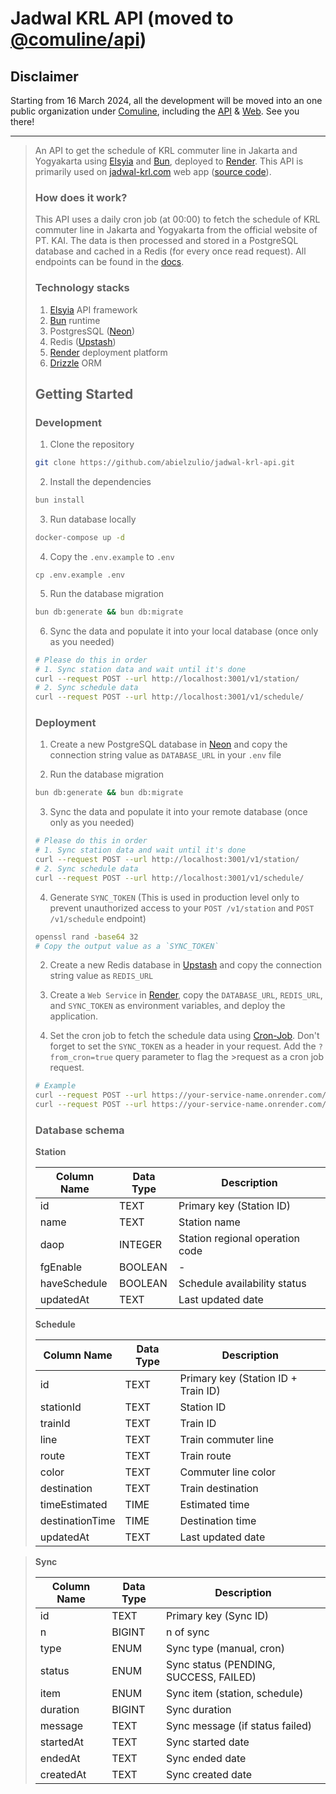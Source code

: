 # Jadwal KRL API (moved to [@comuline/api](https://github.com/comuline/api))

## Disclaimer
Starting from 16 March 2024, all the development will be moved into an one public organization under [Comuline](https://github.com/comuline), including the [API](https://github.com/comuline/api) & [Web](https://github.com/comuline/web). See you there!

----

> An API to get the schedule of KRL commuter line in Jakarta and Yogyakarta using [Elsyia](https://elysiajs.com/) and [Bun](https://bun.sh/), deployed to [Render](https://render.com/). This API is primarily used on [jadwal-krl.com](https://jadwal-krl.com/) web app ([source code](https://github.com/abielzulio/jadwal-krl)).
>
> ### How does it work?
>
> This API uses a daily cron job (at 00:00) to fetch the schedule of KRL commuter line in Jakarta and Yogyakarta from the official website of PT. KAI. The data is then processed and stored in a PostgreSQL database and cached in a Redis (for every once read request). All endpoints can be found in the [docs](https://www.api.jadwal-krl.com/docs).
>
> ### Technology stacks
>
>1. [Elsyia](https://elysiajs.com/) API framework
>2. [Bun](https://bun.sh/) runtime
>3. PostgresSQL ([Neon](https://neon.tech/))
>4. Redis ([Upstash](https://upstash.com/))
>5. [Render](https://render.com/) deployment platform
>6. [Drizzle](https://orm.drizzle.team/) ORM
>
>## Getting Started
> 
>### Development
>
>1. Clone the repository
>
>```bash
>git clone https://github.com/abielzulio/jadwal-krl-api.git
>```
>
>2. Install the dependencies
>
>```bash
>bun install
>```
>
>3. Run database locally
>
>```bash
>docker-compose up -d
>```
>
>4. Copy the `.env.example` to `.env`
>
>```
>cp .env.example .env
>```
>
>5. Run the database migration
>
>```bash
>bun db:generate && bun db:migrate
>```
>
>6. Sync the data and populate it into your local database (once only as you needed)
>
>```bash
># Please do this in order
># 1. Sync station data and wait until it's done
>curl --request POST --url http://localhost:3001/v1/station/
># 2. Sync schedule data
>curl --request POST --url http://localhost:3001/v1/schedule/
>```
>
>### Deployment
>
>1. Create a new PostgreSQL database in [Neon](https://neon.tech/) and copy the connection string value as `DATABASE_URL` in your `.env` file
>
>2. Run the database migration
>
>```bash
>bun db:generate && bun db:migrate
>```
>
>3. Sync the data and populate it into your remote database (once only as you needed)
>
>```bash
># Please do this in order
># 1. Sync station data and wait until it's done
>curl --request POST --url http://localhost:3001/v1/station/
># 2. Sync schedule data
>curl --request POST --url http://localhost:3001/v1/schedule/
>
>```
>
>4. Generate `SYNC_TOKEN` (This is used in production level only to prevent unauthorized access to your `POST /v1/station` and `POST /v1/schedule` endpoint)
>
>```bash
>openssl rand -base64 32
># Copy the output value as a `SYNC_TOKEN`
>```
>
>2. Create a new Redis database in [Upstash](https://upstash.com/) and copy the connection string value as `REDIS_URL`
>
>3. Create a `Web Service` in [Render](https://render.com/), copy the `DATABASE_URL`, `REDIS_URL`, and `SYNC_TOKEN` as environment variables, and deploy the application.
>
>4. Set the cron job to fetch the schedule data using [Cron-Job](https://cron-job.org/en/). Don't forget to set the `SYNC_TOKEN` as a header in your request. Add the `?from_cron=true` query parameter to flag the >request as a cron job request.
>
>```bash
># Example
>curl --request POST --url https://your-service-name.onrender.com/v1/station?from_cron=true -H "Authorization: Bearer ${SYNC_TOKEN}"
>curl --request POST --url https://your-service-name.onrender.com/v1/schedule?from_cron=true -H "Authorization: Bearer ${SYNC_TOKEN}"
>```
>
>### Database schema
>
> **Station**
>
>| Column Name  | Data Type | Description                     |
>| ------------ | --------- | ------------------------------- |
>| id           | TEXT      | Primary key (Station ID)        |
>| name         | TEXT      | Station name                    |
>| daop         | INTEGER   | Station regional operation code |
>| fgEnable     | BOOLEAN   | -                               |
>| haveSchedule | BOOLEAN   | Schedule availability status    |
>| updatedAt    | TEXT      | Last updated date               |
>
> **Schedule**
>
>| Column Name     | Data Type | Description                         |
>| --------------- | --------- | ----------------------------------- |
>| id              | TEXT      | Primary key (Station ID + Train ID) |
>| stationId       | TEXT      | Station ID                          |
>| trainId         | TEXT      | Train ID                            |
>| line            | TEXT      | Train commuter line                 |
>| route           | TEXT      | Train route                         |
>| color           | TEXT      | Commuter line color                 |
>| destination     | TEXT      | Train destination                   |
>| timeEstimated   | TIME      | Estimated time                      |
>| destinationTime | TIME      | Destination time                    |
>| updatedAt       | TEXT      | Last updated date                   |

> **Sync**
>
>| Column Name | Data Type | Description                            |
>| ----------- | --------- | -------------------------------------- |
>| id          | TEXT      | Primary key (Sync ID)                  |
>| n           | BIGINT    | n of sync                              |
>| type        | ENUM      | Sync type (manual, cron)               |
>| status      | ENUM      | Sync status (PENDING, SUCCESS, FAILED) |
>| item        | ENUM      | Sync item (station, schedule)          |
>| duration    | BIGINT    | Sync duration                          |
>| message     | TEXT      | Sync message (if status failed)        |
>| startedAt   | TEXT      | Sync started date                      |
>| endedAt     | TEXT      | Sync ended date                        |
>| createdAt   | TEXT      | Sync created date                      |
